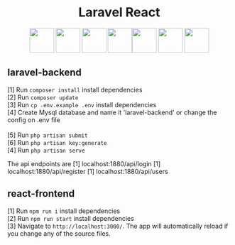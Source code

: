 <h1 align="center">
 Laravel React</h1>

<div align="center"> <img height="55" src="https://miro.medium.com/max/1400/1*m0s2io11J82PR7miqan92w.png"/> <img width="55" src="https://raw.githubusercontent.com/gilbarbara/logos/master/logos/bootstrap.svg"/> <img width="55" src="https://seeklogo.com/images/N/nodejs-logo-FBE122E377-seeklogo.com.png"/> <img width="55" src="https://cdn4.iconfinder.com/data/icons/logos-3/600/React.js_logo-512.png"/><img height="55" src="https://raw.githubusercontent.com/gilbarbara/logos/master/logos/javascript.svg"/> <img height="55" src="https://redux.js.org/img/redux-logo-landscape.png"/> <img width="55" src="https://1000logos.net/wp-content/uploads/2020/08/MySQL-Logo.png"/> </div>


## laravel-backend
[1] Run `composer install` install dependencies <br/>
[2] Run `composer update` <br/>
[3] Run `cp .env.example .env` install dependencies<br/>
[4] Create Mysql database and name it 'laravel-backend' or change the config on .env file<br/>                                           
[5] Run `php artisan submit` <br/>
[6] Run `php artisan key:generate` <br/>
[4] Run `php artisan serve` <br/>
                                           
The api endpoints are
[1] localhost:1880/api/login
[1] localhost:1880/api/register
[1] localhost:1880/api/users                                                                                
                                           
## react-frontend
[1] Run `npm run i` install dependencies <br/>
[2] Run `npm run start` install dependencies<br/>
[3] Navigate to `http://localhost:3000/`. The app will automatically reload if you change any of the source files.                                           
